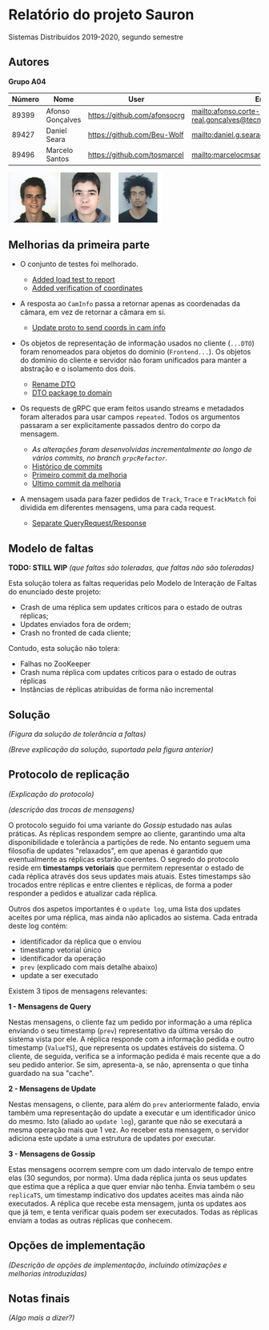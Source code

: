 # Relatório do projeto Sauron

Sistemas Distribuídos 2019-2020, segundo semestre


## Autores

**Grupo A04**

 

| Número | Nome              | User                             | Email                                                     |
| -------|-------------------|----------------------------------| ----------------------------------------------------------|
| 89399  | Afonso Gonçalves  | <https://github.com/afonsocrg>   | <mailto:afonso.corte-real.goncalves@tecnico.ulisboa.pt>   |
| 89427  | Daniel Seara      | <https://github.com/Beu-Wolf>    | <mailto:daniel.g.seara@tecnico.ulisboa.pt>                |
| 89496  | Marcelo Santos    | <https://github.com/tosmarcel>   | <mailto:marcelocmsantos@tecnico.ulisboa.pt>               |

 
![Afonso](ist189399.png) ![Daniel](ist189427.png) ![Marcelo](ist189496.png)

## Melhorias da primeira parte

 * O conjunto de testes foi melhorado.
    * [Added load test to report](https://github.com/tecnico-distsys/A04-Sauron/commit/70a1cda17eb81cea50e55d32ae13052a0b54d1af)
    * [Added verification of coordinates](https://github.com/tecnico-distsys/A04-Sauron/commit/a7f573348f1d560f1c656fc5e5258a5a4123c529)

 * A resposta ao `CamInfo` passa a retornar apenas as coordenadas da câmara, em vez de retornar a câmara em si.
    * [Update proto to send coords in cam info](https://github.com/tecnico-distsys/A04-Sauron/commit/c7bc13b00d9e540ea367eb94c47af874e8a7642b)

 * Os objetos de representação de informação usados no cliente (`...DTO`) foram renomeados para objetos do domínio (`Frontend...`). Os objetos do domínio do cliente e servidor não foram unificados para manter a abstração e o isolamento dos dois.
    * [Rename DTO](https://github.com/tecnico-distsys/A04-Sauron/commit/1146664b562161ba149b6084e0632dc6340382a5)
    * [DTO package to domain](https://github.com/tecnico-distsys/A04-Sauron/commit/e77937cbea6a4430804c80e63f7396d58b455a6f)

 * Os requests de gRPC que eram feitos usando streams e metadados foram alterados para usar campos `repeated`. Todos os argumentos passaram a ser explicitamente passados dentro do corpo da mensagem.
    * *As alterações foram desenvolvidas incrementalmente ao longo de vários commits, no branch `grpcRefactor`.*
    * [Histórico de commits](https://github.com/tecnico-distsys/A04-Sauron/commits/grpcRefactor)
    * [Primeiro commit da melhoria](https://github.com/tecnico-distsys/A04-Sauron/commit/6776f84bb2e991349f311d1f313ab7afc59ec12a)
    * [Último commit da melhoria](https://github.com/tecnico-distsys/A04-Sauron/commit/4101f632e92975d5170ee29e798c154b73eb18da)

 * A mensagem usada para fazer pedidos de `Track`, `Trace` e `TrackMatch` foi dividida em diferentes mensagens, uma para cada request.
    * [Separate QueryRequest/Response](https://github.com/tecnico-distsys/A04-Sauron/commit/9fb98d61550271844a01b61e8fb640826241dbcb)

## Modelo de faltas
**TODO: STILL WIP**
_(que faltas são toleradas, que faltas não são toleradas)_

Esta solução tolera as faltas requeridas pelo Modelo de Interação de Faltas do enunciado deste projeto:

 * Crash de uma réplica sem updates críticos para o estado de outras réplicas;
 * Updates enviados fora de ordem;
 * Crash no fronted de cada cliente;
 
Contudo, esta solução não tolera:
 * Falhas no ZooKeeper
 * Crash numa réplica com updates críticos para o estado de outras réplicas
 * Instâncias de réplicas atribuídas de forma não incremental

## Solução

_(Figura da solução de tolerância a faltas)_

_(Breve explicação da solução, suportada pela figura anterior)_


## Protocolo de replicação
_(Explicação do protocolo)_

_(descrição das trocas de mensagens)_

O protocolo seguido foi uma variante do _Gossip_ estudado nas aulas práticas. As réplicas respondem sempre ao cliente,
garantindo uma alta disponibilidade e tolerância a partições de rede. No entanto seguem uma filosofia de updates "relaxados",
em que apenas é garantido que eventualmente as réplicas estarão coerentes. O segredo do protocolo reside em **timestamps vetoriais**
que permitem representar o estado de cada réplica através dos seus updates mais atuais. Estes timestamps são trocados entre réplicas
e entre clientes e réplicas, de forma a poder responder a pedidos e atualizar cada réplica.

Outros dos aspetos importantes é o `update log`, uma lista dos updates aceites por uma réplica, mas ainda não aplicados ao
sistema. Cada entrada deste log contém:
* identificador da réplica que o enviou
* timestamp vetorial único
* identificador da operação
* `prev` (explicado com mais detalhe abaixo)
* update a ser executado

Existem 3 tipos de mensagens relevantes:

 **1 - Mensagens de Query**
 
 Nestas mensagens, o cliente faz um pedido por informação a uma réplica enviando o seu timestamp (`prev`) representativo da última
 versão do sistema vista por ele. A réplica responde com a informação pedida e outro timestamp (`ValueTS`), que representa os updates
 estáveis do sistema. O cliente, de seguida, verifica se a informação pedida é mais recente que a do seu pedido anterior. Se sim, apresenta-a,
 se não, aprensenta o que tinha guardado na sua "cache".
 
 **2 - Mensagens de Update**
 
 Nestas mensagens, o cliente, para além do `prev` anteriormente falado, envia também uma representação do update a executar e um identificador
 único do mesmo. Isto (aliado ao `update log`), garante que não se executará a mesma operação mais que
 1 vez. Ao receber esta mensagem, o servidor adiciona este update a uma estrutura de updates por executar.
 
 **3 - Mensagens de Gossip**
 
 Estas mensagens ocorrem sempre com um dado intervalo de tempo entre elas (30 segundos, por norma). Uma dada réplica junta os seus updates que estima 
 que a réplica a que quer enviar não tenha. Envia também o seu `replicaTS`, um timestamp indicativo dos updates aceites mas ainda não executados.
 A réplica que recebe esta mensagem, junta os updates aos que já tem, e tenta verificar quais podem ser executados. Todas as réplicas enviam a todas as 
 outras réplicas que conhecem.


## Opções de implementação

_(Descrição de opções de implementação, incluindo otimizações e melhorias introduzidas)_



## Notas finais

_(Algo mais a dizer?)_

